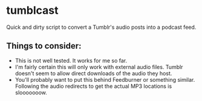 tumblcast
=============
Quick and dirty script to convert a Tumblr's audio posts into a podcast feed.

Things to consider:
-------------------
* This is not well tested. It works for me so far.
* I'm fairly certain this will only work with external audio files. Tumblr doesn't seem to allow direct downloads of the audio they host.
* You'll probably want to put this behind Feedburner or something similar. Following the audio redirects to get the actual MP3 locations is slooooooow.
